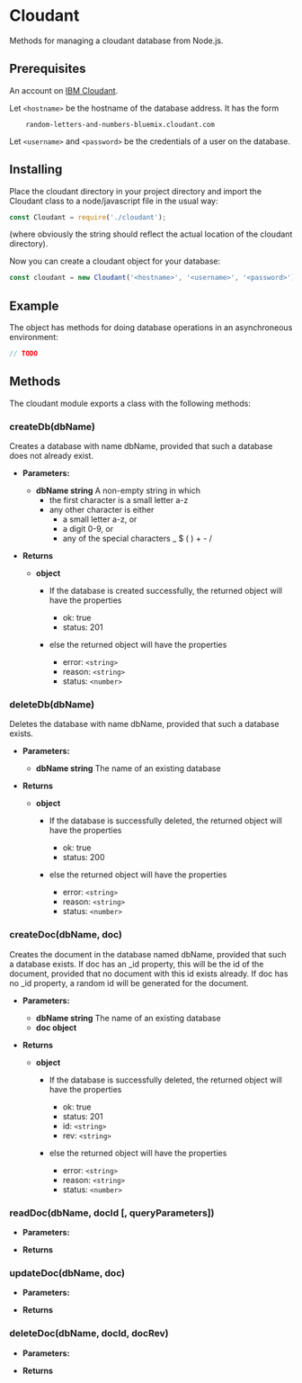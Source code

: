 # Cloudant

Methods for managing a cloudant database from Node.js. 

## Prerequisites
An account on [IBM Cloudant](https://www.ibm.com/cloud/cloudant).

Let `<hostname>` be the hostname of the database address. It has the form 
```
    random-letters-and-numbers-bluemix.cloudant.com
```
Let `<username>` and `<password>` be the credentials of a user on the database. 

## Installing
Place the cloudant directory in your project directory and import the Cloudant class to a node/javascript file in the usual way: 
```javascript
const Cloudant = require('./cloudant');
```
(where obviously the string should reflect the actual location of the cloudant directory). 

Now you can create a cloudant object for your database: 
```javascript
const cloudant = new Cloudant('<hostname>', '<username>', '<password>');
```
## Example
The object has methods for doing database operations in an asynchroneous environment: 
```javascript
// TODO
```
## Methods
The cloudant module exports a class with the following methods: 

### createDb(dbName) 
Creates a database with name dbName, provided that such a database does not already exist. 

* **Parameters:**
  * **dbName string** A non-empty string in which 
    * the first character is a small letter a-z
    * any other character is either
      * a small letter a-z, or 
      * a digit 0-9, or 
      * any of the special characters \_ \$ \( \) + - \/ 

* **Returns**
  * **object** 
    * If the database is created successfully, the returned object will have the properties
      * ok: true
      * status: 201

    * else the returned object will have the properties
      * error: `<string>`
      * reason: `<string>`
      * status: `<number>`

### deleteDb(dbName) 
Deletes the database with name dbName, provided that such a database exists. 

* **Parameters:**
  * **dbName string** The name of an existing database

* **Returns**
  * **object** 
    * If the database is successfully deleted, the returned object will have the properties
      * ok: true
      * status: 200

    * else the returned object will have the properties
      * error: `<string>`
      * reason: `<string>`
      * status: `<number>`

### createDoc(dbName, doc) <!-- -------------------------------------- -->
Creates the document in the database named dbName, provided that such a database exists. 
If doc has an \_id property, this will be the id of the document, provided that no document with this id exists already. 
If doc has no \_id property, a random id will be generated for the document. 

* **Parameters:**
  * **dbName string** The name of an existing database
  * **doc object** 

* **Returns**
  * **object** 
    * If the database is successfully deleted, the returned object will have the properties
      * ok: true
      * status: 201
      * id: `<string>`
      * rev: `<string>`

    * else the returned object will have the properties
      * error: `<string>`
      * reason: `<string>`
      * status: `<number>`

### readDoc(dbName, docId [, queryParameters]) <!-- --------------------------- -->

* **Parameters:**

* **Returns**

### updateDoc(dbName, doc) <!-- -------------------------------------- -->

* **Parameters:**

* **Returns**

### deleteDoc(dbName, docId, docRev) <!-- ------------------------------------ -->

* **Parameters:**

* **Returns**